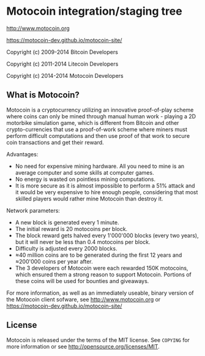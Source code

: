 Motocoin integration/staging tree
================================

http://www.motocoin.org

https://motocoin-dev.github.io/motocoin-site/

Copyright (c) 2009-2014 Bitcoin Developers

Copyright (c) 2011-2014 Litecoin Developers

Copyright (c) 2014-2014 Motocoin Developers

What is Motocoin?
----------------
 Motocoin is a cryptocurrency utilizing an innovative proof-of-play scheme where coins
 can only be mined through manual human work - playing a 2D motorbike simulation game, which
 is different from Bitcoin and other crypto-currencies that use a proof-of-work scheme where
 miners must perform difficult computations and then use proof of that work to secure coin
 transactions and get their reward. 

Advantages:
 - No need for expensive mining hardware. All you need to mine is an average computer and
 some skills at computer games.
 - No energy is wasted on pointless mining computations.
 - It is more secure as it is almost impossible to perform a 51% attack and it would be
 very expensive to hire enough people, considering that most skilled players would rather
 mine Motocoin than destroy it.

Network parameters:
 - A new block is generated every 1 minute.
 - The initial reward is 20 motocoins per block.
 - The block reward gets halved every 1'000'000 blocks (every two years), but it will never
 be less than 0.4 motocoins per block.
 - Difficulty is adjusted every 2000 blocks.
 - ≈40 million coins are to be generated during the first 12 years and ≈200'000 coins per
 year after.
 - The 3 developers of Motocoin were each rewarded 150K motocoins, which ensured them a
 strong reason to support Motocoin. Portions of these coins will be used for bounties and giveaways.

For more information, as well as an immediately useable, binary version of
the Motocoin client sofware, see http://www.motocoin.org or https://motocoin-dev.github.io/motocoin-site/

License
-------

Motocoin is released under the terms of the MIT license. See `COPYING` for more
information or see http://opensource.org/licenses/MIT.

